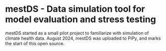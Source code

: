 # mestDS - Data simulation tool for model evaluation and stress testing

mestDS started as a small pilot project to familiarize with simulation of climate health data. August 2024, mestDS was uploaded to PiPy, and marks the start of this open source.
